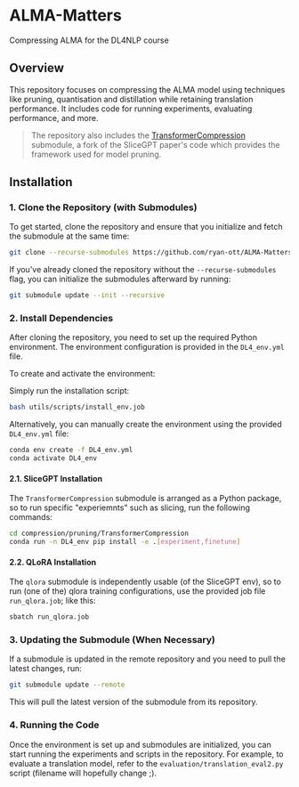 # ALMA-Matters

Compressing ALMA for the DL4NLP course

## Overview

This repository focuses on compressing the ALMA model using techniques like pruning, quantisation and distillation while retaining translation performance. It includes code for running experiments, evaluating performance, and more.

> The repository also includes the [TransformerCompression](https://github.com/ryan-ott/TransformerCompression) submodule, a fork of the SliceGPT paper's code which provides the framework used for model pruning.

## Installation

### 1. Clone the Repository (with Submodules)
To get started, clone the repository and ensure that you initialize and fetch the submodule at the same time:

```bash
git clone --recurse-submodules https://github.com/ryan-ott/ALMA-Matters.git
```
If you've already cloned the repository without the `--recurse-submodules` flag, you can initialize the submodules afterward by running:

```bash
git submodule update --init --recursive
```

### 2. Install Dependencies
After cloning the repository, you need to set up the required Python environment. The environment configuration is provided in the `DL4_env.yml` file.

To create and activate the environment:

Simply run the installation script:

```bash
bash utils/scripts/install_env.job
```

Alternatively, you can manually create the environment using the provided `DL4_env.yml` file:

```bash
conda env create -f DL4_env.yml
conda activate DL4_env
```

#### 2.1. SliceGPT Installation
The `TransformerCompression` submodule is arranged as a Python package, so to run specific "experiemnts" such as slicing, run the following commands:

```bash
cd compression/pruning/TransformerCompression
conda run -n DL4_env pip install -e .[experiment,finetune]
```

#### 2.2. QLoRA Installation
The `qlora` submodule is independently usable (of the SliceGPT env), so to run (one of the) qlora training configurations, use the provided job file `run_qlora.job`; like this:

```bash
sbatch run_qlora.job
```

### 3. Updating the Submodule (When Necessary)
If a submodule is updated in the remote repository and you need to pull the latest changes, run:

```bash
git submodule update --remote
```
This will pull the latest version of the submodule from its repository.

### 4. Running the Code
Once the environment is set up and submodules are initialized, you can start running the experiments and scripts in the repository. For example, to evaluate a translation model, refer to the `evaluation/translation_eval2.py` script (filename will hopefully change ;).